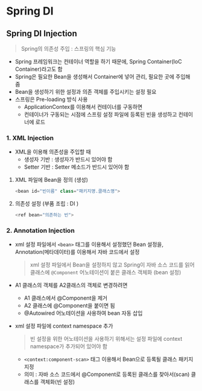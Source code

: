 # Spring DI

## Spring DI Injection

>  Spring의 의존성 주입 : 스프링의 핵심 기능

- Spring 프레임워크는 컨테이너 역할을 하기 때문에, Spring Container(IoC Container)라고도 함
- Spring은 필요한 Bean을 생성해서 Container에 넣어 관리, 필요한 곳에 주입해 줌
- Bean을 생성하기 위한 설정과 의존 객체를 주입시키는 설정 필요
- 스프링은 Pre-loading 방식 사용
  - ApplicationContex를 이용해서 컨테이너를 구동하면 
  - 컨테이너가 구동되는 시점에 스프링 설정 파일에 등록된 빈을 생성하고 컨테이너에 로드

### 1. XML Injection

* XML을 이용해 의존성을 주입할 때
  * 생성자 기반 : 생성자가 반드시 있어야 함
  * Setter 기반 : Setter 메소드가 반드시 있어야 함

1. XML 파일에 Bean을 정의 (생성)

   ```java
   <bean id="빈이름" class="패키지명.클래스명">
   ```

2. 의존성 설정 (부품 조립 : DI )

   ```java
   <ref bean="의존하는 빈">
   ```

### 2. Annotation Injection

- xml 설정 파일에서 `<bean>` 태그를 이용해서 설정했던 Bean 설정을, Annotation(메타데이터)를 이용해서 자바 코드에서 설정

  > xml 설정 파일에서 Bean을 설정하지 않고 Spring이 자바 소스 코드를 읽어 클래스에 `@Component` 어노테이션이 붙은 클래스 객체화 (bean 설정)

- A1 클래스의 객체를 A2클래스의 객체로 변경하려면

  * A1 클래스에서 @Component을 제거
  * A2 클래스에 @Component을 붙이면 됨
  * @Autowired 어노테이션을 사용하여 bean 자동 삽입

* xml 설정 파일에 context namespace 추가
  > 빈 설정을 위한 어노테이션을 사용하기 위해서는 설정 파일에 context namespace가 추가되어 있어야 함
  * `<context:component-scan>` 태그 이용해서 Bean으로 등록될 클래스 패키지 지정
  * 의미 : 자바 소스 코드에서 @Component로 등록된 클래스를 찾아서(scan) 클래스를 객체화(빈 설정)

